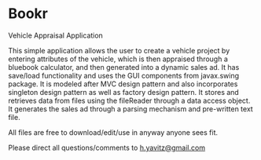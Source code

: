 # Bookr
Vehicle Appraisal Application

This simple application allows the user to create a vehicle project by entering attributes of the vehicle, which is then appraised through a bluebook calculator,
and then generated into a dynamic sales ad.  It has save/load functionality and uses the GUI components from javax.swing package.  It is modeled after MVC design pattern
and also incorporates singleton design pattern as well as factory design pattern.  It stores and retrieves data from files using the fileReader through a data access
object.  It generates the sales ad through a parsing mechanism and pre-written text file.

All files are free to download/edit/use in anyway anyone sees fit.

Please direct all questions/comments to h.yavitz@gmail.com

